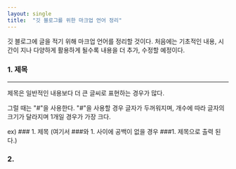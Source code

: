 ```yaml
---
layout: single
title:  "깃 블로그를 위한 마크업 언어 정리"
---
```


깃 블로그에 글을 적기 위해 마크업 언어를 정리할 것이다.
처음에는 기초적인 내용, 시간이 지나 다양하게 활용하게 될수록 내용을 더 추가, 수정할 예정이다.

### 1. 제목
***
제목은 일반적인 내용보다 더 큰 글씨로 표현하는 경우가 많다.

그럴 때는 "#"을 사용한다. "#"을 사용할 경우 글자가 두꺼워지며, 개수에 따라 글자의 크기가 달라지며 1개일 경우가 가장 크다.

ex) ### 1. 제목 (여기서 ###와 1. 사이에 공백이 없을 경우 ###1. 제목으로 출력 된다.)

### 2.  
